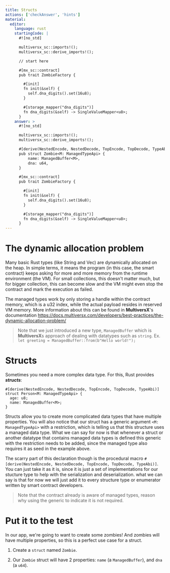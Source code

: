 ```yaml
---
title: Structs
actions: ['checkAnswer', 'hints']
material:
  editor:
    language: rust
    startingCode: |
      #![no_std]

      multiversx_sc::imports!();
      multiversx_sc::derive_imports!();

      // start here

      #[mx_sc::contract]
      pub trait ZombieFactory {

        #[init]
        fn init(&self) {
          self.dna_digits().set(16u8);
        }

        #[storage_mapper("dna_digits")]
        fn dna_digits(&self) -> SingleValueMapper<u8>;
      }
    answer: >
      #![no_std]

      multiversx_sc::imports!();
      multiversx_sc::derive_imports!();

      #[derive(NestedEncode, NestedDecode, TopEncode, TopDecode, TypeAbi)]
      pub struct Zombie<M: ManagedTypeApi> {
          name: ManagedBuffer<M>,
          dna: u64,
      }

      #[mx_sc::contract]
      pub trait ZombieFactory {

        #[init]
        fn init(&self) {
          self.dna_digits().set(16u8);
        }

        #[storage_mapper("dna_digits")]
        fn dna_digits(&self) -> SingleValueMapper<u8>;
      }
---
```


# The dynamic allocation problem

Many basic Rust types (like String and Vec<T>) are dynamically allocated on the heap. In simple terms, it means the program (in this case, the smart contract) keeps asking for more and more memory from the runtime environment (the VM). For small collections, this doesn't matter much, but for bigger collection, this can become slow and the VM might even stop the contract and mark the execution as failed.

The managed types work by only storing a handle within the contract memory, which is a u32 index, while the actual payload resides in reserved VM memory. More information about this can be found in **MultiversX**'s documentation https://docs.multiversx.com/developers/best-practices/the-dynamic-allocation-problem/

> Note that we just introduced a new type, `ManagedBuffer` which is **MultiversX**s approach of dealing with datatypes such as `string`. Ex. `let greeting = ManagedBuffer::from(b"Hello world!");`

# Structs

Sometimes you need a more complex data type. For this, Rust provides **_structs_**:

```
#[derive(NestedEncode, NestedDecode, TopEncode, TopDecode, TypeAbi)]
struct Person<M: ManagedTypeApi> {
  age: u8;
  name: ManagedBuffer<M>;
}

```

Structs allow you to create more complicated data types that have multiple properties.
You will also notice that our struct has a generic argument `<M: ManagedTypeApi>` with a restriction, which is telling us that this structure uses a managed data type. What we can say for now is that whenever a struct or another datatype that contains managed data types is defined this generic with the restriction needs to be added, since the managed type also requires it as seed in the example above.

The scarry part of this declaration though is the procedural macro `#[derive(NestedEncode, NestedDecode, TopEncode, TopDecode, TypeAbi)]`. You can just take it as it is, since it is just a set of implementations for our stucture type to help with the serialization and deserialization. what we can say is that for now we will just add it to every structure type or enumerator written by smart contract developers. 

> Note that the contract already is aware of managed types, reason why using the generic to indicate it is not required.

# Put it to the test

In our app, we're going to want to create some zombies! And zombies will have multiple properties, so this is a perfect use case for a struct.

1. Create a `struct` named `Zombie`.

2. Our `Zombie` struct will have 2 properties: `name` (a `ManagedBuffer`), and `dna` (a `u64`).
